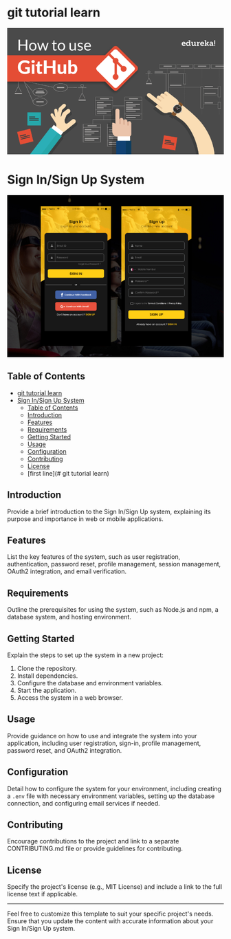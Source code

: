 # git tutorial learn
![Image Alt Text](./How-to-use-GitHub-A.png)
# Sign In/Sign Up System
![Sine in and sign up](./Sign_in_Sign_up.jpg)

## Table of Contents
- [git tutorial learn](#git-tutorial-learn)
- [Sign In/Sign Up System](#sign-insign-up-system)
  - [Table of Contents](#table-of-contents)
  - [Introduction](#introduction)
  - [Features](#features)
  - [Requirements](#requirements)
  - [Getting Started](#getting-started)
  - [Usage](#usage)
  - [Configuration](#configuration)
  - [Contributing](#contributing)
  - [License](#license)
  - [first line](# git tutorial learn)
## Introduction

Provide a brief introduction to the Sign In/Sign Up system, explaining its purpose and importance in web or mobile applications.

## Features

List the key features of the system, such as user registration, authentication, password reset, profile management, session management, OAuth2 integration, and email verification.

## Requirements

Outline the prerequisites for using the system, such as Node.js and npm, a database system, and hosting environment.

## Getting Started

Explain the steps to set up the system in a new project:

1. Clone the repository.
2. Install dependencies.
3. Configure the database and environment variables.
4. Start the application.
5. Access the system in a web browser.

## Usage

Provide guidance on how to use and integrate the system into your application, including user registration, sign-in, profile management, password reset, and OAuth2 integration.

## Configuration

Detail how to configure the system for your environment, including creating a `.env` file with necessary environment variables, setting up the database connection, and configuring email services if needed.

## Contributing

Encourage contributions to the project and link to a separate CONTRIBUTING.md file or provide guidelines for contributing.

## License

Specify the project's license (e.g., MIT License) and include a link to the full license text if applicable.

---

Feel free to customize this template to suit your specific project's needs. Ensure that you update the content with accurate information about your Sign In/Sign Up system.
